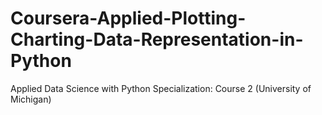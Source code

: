 # Coursera-Applied-Plotting-Charting-Data-Representation-in-Python
Applied Data Science with Python Specialization: Course 2 (University of Michigan)
